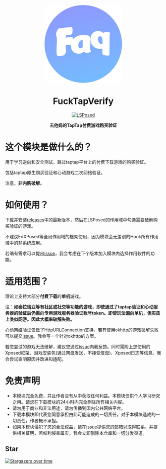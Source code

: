 <div align="center">
<img src="https://raw.githubusercontent.com/Xposed-Modules-Repo/sama.october.FuckTapVerify/refs/heads/main/img/icon.svg"  width="250" height="250" />

# FuckTapVerify
[![LSPosed](https://img.shields.io/badge/LSPosed-Module-blue.svg)](https://github.com/Xposed-Modules-Repo/sama.october.FuckTapVerify)

**去他妈的TapTap付费游戏购买验证**
</div>

# 这个模块是做什么的？
用于学习逆向和安全测试，跳过taptap平台上的付费下载游戏的购买验证。

包括taptap原生购买验证和心动游戏二次网络验证。

注意，**非内购破解**。

# 如何使用？
下载并安装[releases](https://github.com/Xposed-Modules-Repo/sama.october.FuckTapVerify/releases)中的最新版本，然后在LSPosed的作用域中勾选需要破解购买验证的游戏。

不建议EdXPosed等全局作用域的框架使用，因为模块会无差别的Hook所有作用域中的非系统应用。

若确有需求可以提出[issue](https://github.com/Xposed-Modules-Repo/sama.october.FuckTapVerify/issues)，我会考虑在下个版本加入模块内选择作用软件的功能。

# 适用范围？
理论上支持大部分**付费下载**的**单机**游戏。

注：**如泰拉瑞亚等有社区或社交等功能的游戏，即使通过了taptap验证和心动服务器的验证后仍需向专用游戏服务器验证账号token。即使玩法偏向单机，但实质上类似网游。因此大概率破解失败。**

心动网络验证仅做了HttpURLConnection支持，若有使用okhttp的游戏破解失败可以提交[issue](https://github.com/Xposed-Modules-Repo/sama.october.FuckTapVerify/issues)。我会写一个针对okhttp的方案。

若您尝试的游戏无法破解，建议您通过[issue](https://github.com/Xposed-Modules-Repo/sama.october.FuckTapVerify/issues)向我反馈。同时需附上您使用的Xposed框架、游戏安装包(通过网盘发送，不接受度盘)、Xposed日志等信息。我会尝试查明原因并改进和适配。

# 免责声明

- 本模块完全免费，并且作者没有从中获取任何利益。本模块仅供个人学习研究之用。请您在下载模块的24小时内完全删除所有相关内容。
- 请勿用于商业和非法用途，请勿传播到国内公共网络平台。
- 下载本模块即代表您同意承担由此可能造成的一切责任，对于本模块造成的一切责任，作者概不承担。
- 如果本模块侵犯了您的合法权益，请在[issue](https://github.com/Xposed-Modules-Repo/sama.october.FuckTapVerify/issues)提供您的邮箱以取得联系。并提供相关证明，若权利侵害属实，我会立即删除本仓库和一切分发渠道。

## Star
[![Stargazers over time](https://starchart.cc/Xposed-Modules-Repo/sama.october.FuckTapVerify.svg?background=%23FFFFFF&axis=%23333333&line=%236b63ff)](https://starchart.cc/Xposed-Modules-Repo/sama.october.FuckTapVerify)
